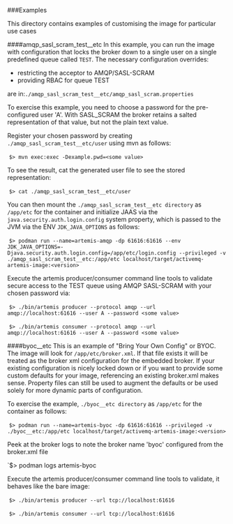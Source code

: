 ###Examples

This directory contains examples of customising the image for particular use cases

####amqp_sasl_scram_test__etc
In this example, you can run the image with configuration that locks the broker down to a single user on a single predefined
queue called `TEST`. The necessary configuration overrides:
 - restricting the acceptor to AMQP/SASL-SCRAM
 - providing RBAC for queue TEST

are in:`./amqp_sasl_scram_test__etc/amqp_sasl_scram.properties`

To exercise this example, you need to choose a password for the pre-configured user 'A'.
With SASL_SCRAM the broker retains a salted representation of that value, but not the plain text value.

Register your chosen password by creating `./amqp_sasl_scram_test__etc/user` using mvn as follows:
 
 `$> mvn exec:exec -Dexample.pwd=<some value>`

To see the result, cat the generated user file to see the stored representation:

 `$> cat ./amqp_sasl_scram_test__etc/user`

You can then mount the `./amqp_sasl_scram_test__etc directory` as `/app/etc` for the container and initialize JAAS 
via the `java.security.auth.login.config` system property, which is passed to the JVM via the ENV `JDK_JAVA_OPTIONS` as follows:

 `$> podman run --name=artemis-amqp -dp 61616:61616 --env  JDK_JAVA_OPTIONS=-Djava.security.auth.login.config=/app/etc/login.config --privileged -v ./amqp_sasl_scram_test__etc:/app/etc localhost/target/activemq-artemis-image:<version>`

Execute the artemis producer/consumer command line tools to validate secure access to the TEST queue using AMQP
SASL-SCRAM with your chosen password via:

 `$> ./bin/artemis producer --protocol amqp --url amqp://localhost:61616 --user A --password <some value>`

 `$> ./bin/artemis consumer --protocol amqp --url amqp://localhost:61616 --user A --password <some value>`

####byoc__etc
This is an example of "Bring Your Own Config" or BYOC. The image will look for `/app/etc/broker.xml`. If that file exists
it will be treated as the broker xml configuration for the embedded broker. If your existing configuration is nicely
locked down or if you want to provide some custom defaults for your image, referencing an existing broker.xml makes sense.
Property files can still be used to augment the defaults or be used solely for more dynamic parts of configuration.

To exercise the example, `./byoc__etc directory` as `/app/etc` for the container as follows:

 `$> podman run --name=artemis-byoc -dp 61616:61616 --privileged -v ./byoc__etc:/app/etc localhost/target/activemq-artemis-image:<version>`

Peek at the broker logs to note the broker name 'byoc' configured from the broker.xml file

`$> podman logs artemis-byoc

Execute the artemis producer/consumer command line tools to validate, it behaves like the bare image:

 `$> ./bin/artemis producer --url tcp://localhost:61616`

 `$> ./bin/artemis consumer --url tcp://localhost:61616`

